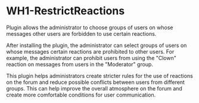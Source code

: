 # WH1-RestrictReactions
Plugin allows the administrator to choose groups of users on whose messages other users are forbidden to use certain reactions.

After installing the plugin, the administrator can select groups of users on whose messages certain reactions are prohibited to other users. For example, the administrator can prohibit users from using the "Clown" reaction on messages from users in the "Moderator" group.

This plugin helps administrators create stricter rules for the use of reactions on the forum and reduce possible conflicts between users from different groups. This can help improve the overall atmosphere on the forum and create more comfortable conditions for user communication.
